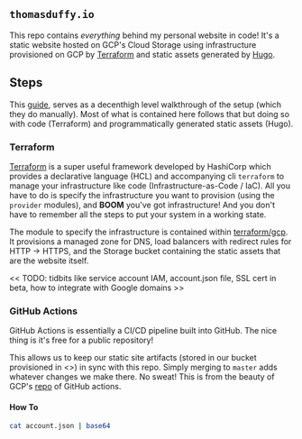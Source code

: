 ## `thomasduffy.io`
This repo contains _everything_ behind my personal website in code! It's a static website hosted on GCP's Cloud Storage using infrastructure provisioned on GCP by [Terraform](https://www.terraform.io/docs/providers/google/index.html) and static assets generated by [Hugo](https://gohugo.io/).

## Steps
This [guide](https://cloud.google.com/storage/docs/hosting-static-website), serves as a decenthigh level walkthrough of the setup (which they do manually). Most of what is contained here follows that but doing so with code (Terraform) and programmatically generated static assets (Hugo).

### Terraform
[Terraform](https://www.terraform.io/) is a super useful framework developed by HashiCorp which provides a declarative language (HCL) and accompanying cli `terraform` to manage your infrastructure like code (Infrastructure-as-Code / IaC). All you have to do is specify the infrastructure you want to provision (using the `provider` modules), and **BOOM** you've got infrastructure! And you don't have to remember all the steps to put your system in a working state. 

The module to specify the infrastructure is contained within [terraform/gcp](./terraform/gcp). It provisions a managed zone for DNS, load balancers with redirect rules for HTTP -> HTTPS, and the Storage bucket containing the static assets that are the website itself.

<< TODO: tidbits like service account IAM, account.json file, SSL cert in beta, how to integrate with Google domains >>

### GitHub Actions
GitHub Actions is essentially a CI/CD pipeline built into GitHub. The nice thing is it's free for a public repository! 

This allows us to keep our static site artifacts (stored in our bucket provisioned in <<link>>) in sync with this repo. Simply merging to `master` adds whatever changes we make there. No sweat! This is from the beauty of GCP's [repo](https://github.com/GoogleCloudPlatform/github-actions/tree/master) of GitHub actions.

#### How To

```bash
cat account.json | base64
```